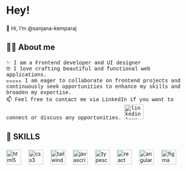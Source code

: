 <h1 align="left">Hey!</h1>

###

<p align="left">👋 Hi, I’m @sanjana-kemparaj</p>

###

<h2 align="left">👩‍💻 About me</h2>

###
<div style="font-family: 'Courier New', Courier, monospace; >
  <p align="left" style="display: flex; align-items: center; gap: 8px;">
    ✨ I am a Frontend developer and UI designer<br>
    🤓 I love crafting beautiful and functional web applications. <br>
    🧑🏻‍🤝‍🧑🏾 I am eager to collaborate on frontend projects and continuously seek opportunities to enhance my skills and broaden my expertise.<br>
    📫 Feel free to contact me via LinkedIn if you want to connect or discuss any opportunities.
    <a href="https://www.linkedin.com/in/sanjana-kemparaj-91a118185/" target="_blank">
      <img src="https://raw.githubusercontent.com/maurodesouza/profile-readme-generator/master/src/assets/icons/social/linkedin/default.svg" width="52" height="40" alt="linkedin logo" />
    </a>
  </p>
</div>




<h2 align="left">🚀 SKILLS</h2>

###

<div align="left">
  <img src="https://img.shields.io/badge/HTML5-E34F26?logo=html5&logoColor=white&style=for-the-badge" height="40" alt="html5 logo"  />
  <img width="12" />
  <img src="https://img.shields.io/badge/CSS3-1572B6?logo=css3&logoColor=white&style=for-the-badge" height="40" alt="css3 logo"  />
  <img width="12" />
  <img src="https://img.shields.io/badge/Tailwind CSS-06B6D4?logo=tailwindcss&logoColor=black&style=for-the-badge" height="40" alt="tailwindcss logo"  />
  <img width="12" />
  <img src="https://img.shields.io/badge/JavaScript-F7DF1E?logo=javascript&logoColor=black&style=for-the-badge" height="40" alt="javascript logo"  />
  <img width="12" />
  <img src="https://img.shields.io/badge/TypeScript-3178C6?logo=typescript&logoColor=white&style=for-the-badge" height="40" alt="typescript logo"  />
  <img width="12" />
  <img src="https://img.shields.io/badge/React-61DAFB?logo=react&logoColor=black&style=for-the-badge" height="40" alt="react logo"  />
  <img width="12" />
  <img src="https://img.shields.io/badge/Angular-DD0031?logo=angular&logoColor=white&style=for-the-badge" height="40" alt="angularjs logo"  />
  <img width="12" />
  <img src="https://img.shields.io/badge/Figma-F24E1E?logo=figma&logoColor=white&style=for-the-badge" height="40" alt="figma logo"  />
</div>

###

